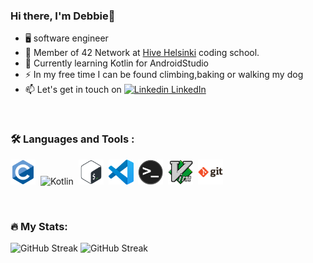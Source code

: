 ### Hi there, I'm Debbie👋

- 🖥️ software engineer
- 🐝 Member of 42 Network at [Hive Helsinki](https://www.hive.fi/en/) coding school.
- 📜 Currently learning Kotlin for AndroidStudio
- ⚡ In my free time I can be found climbing,baking or walking my dog
- 📫 Let's get in touch on [![Linkedin](https://i.stack.imgur.com/gVE0j.png) LinkedIn](https://www.linkedin.com/in/debbie-elliott-230678264/)

<br>


### 🛠️ Languages and Tools :
  <img src="https://raw.githubusercontent.com/devicons/devicon/master/icons/c/c-original.svg" title="C" alt="C" height="40px" width="40px"/>&nbsp;
  <img src="https://upload.wikimedia.org/wikipedia/commons/thumb/0/06/Kotlin_Icon.svg/1200px-Kotlin_Icon.svg.png" title="Kotlin" alt="Kotlin" height="40px" width="40px"/>&nbsp;
  <img src="https://raw.githubusercontent.com/devicons/devicon/master/icons/bash/bash-original.svg" title="Bash" alt="Bash" height="40px" width="40px"/>&nbsp;
  <img src="https://raw.githubusercontent.com/github/explore/80688e429a7d4ef2fca1e82350fe8e3517d3494d/topics/visual-studio-code/visual-studio-code.png" title="VS Code" alt="VS Code" width="40" height="40"/>&nbsp;
  <img src="https://raw.githubusercontent.com/github/explore/80688e429a7d4ef2fca1e82350fe8e3517d3494d/topics/terminal/terminal.png" title="Terminal" alt="Terminal" width="40px" height="40px"/>&nbsp;
  <img src="https://raw.githubusercontent.com/github/explore/80688e429a7d4ef2fca1e82350fe8e3517d3494d/topics/vim/vim.png" title="Vim" alt="Vim" width="40px" height="40px"/>&nbsp;
  <img src="https://github.com/devicons/devicon/blob/master/icons/git/git-original-wordmark.svg" title="Git" alt="Git" width="40" height="40"/>
  
  <br>
  
  ### :fire: My Stats:
![GitHub Streak](https://github-readme-stats.vercel.app/api?username=deelliot&show_icons=true&theme=tokyonight&include_all_commits=true&count_private=true)
![GitHub Streak](https://github-readme-stats.vercel.app/api/top-langs/?username=deelliot&layout=compact&langs_count=7&theme=tokyonight)
<!--
**deelliot/deelliot** is a ✨ _special_ ✨ repository because its `README.md` (this file) appears on your GitHub profile.
